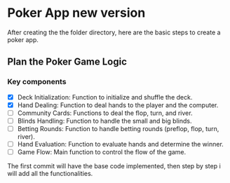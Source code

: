 # Poker App new version

After creating the the folder directory, here are the basic steps to create a poker app.

## Plan the Poker Game Logic

### Key components

 - [x] Deck Initialization: Function to initialize and shuffle the deck.
 - [x] Hand Dealing: Function to deal hands to the player and the computer.
 - [ ] Community Cards: Functions to deal the flop, turn, and river.
 - [ ] Blinds Handling: Function to handle the small and big blinds.
 - [ ] Betting Rounds: Function to handle betting rounds (preflop, flop, turn, river).
 - [ ] Hand Evaluation: Function to evaluate hands and determine the winner.
 - [ ] Game Flow:  Main function to control the flow of the game.

The first commit will have the base code implemented, then step by step i will add all the functionalities.



